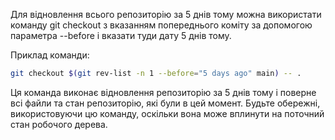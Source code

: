 Для відновлення всього репозиторію за 5 днів тому можна використати команду git checkout з вказанням попереднього коміту за допомогою параметра --before і вказати туди дату 5 днів тому.

Приклад команди:

```bash
git checkout $(git rev-list -n 1 --before="5 days ago" main) -- .
```

Ця команда виконає відновлення репозиторію за 5 днів тому і поверне всі файли та стан репозиторію, які були в цей момент. Будьте обережні, використовуючи цю команду, оскільки вона може вплинути на поточний стан робочого дерева.
